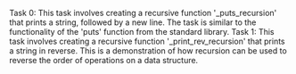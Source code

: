 Task 0: This task involves creating a recursive function '_puts_recursion' that prints a string, followed by a new line. The task is similar to the functionality of the 'puts' function from the standard library.
Task 1: This task involves creating a recursive function '_print_rev_recursion' that prints a string in reverse. This is a demonstration of how recursion can be used to reverse the order of operations on a data structure.
